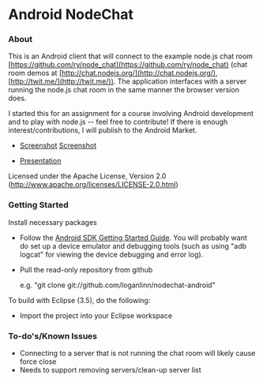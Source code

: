 # Android NodeChat #

### About ###

This is an Android client that will connect to the example node.js chat room [https://github.com/ry/node_chat](https://github.com/ry/node_chat) (chat room demos at [http://chat.nodejs.org/](http://chat.nodejs.org/), [http://twit.me/](http://twit.me/)). The application interfaces with a server running the node.js chat room in the same manner the browser version does.

I started this for an assignment for a course involving Android development and to play with node.js -- feel free to contribute! If there is enough interest/contributions, I will publish to the Android Market. 

* [Screenshot](/loganlinn/nodechat-android/blob/master/design/ss6.png) [Screenshot](/loganlinn/nodechat-android/blob/master/design/ss1.png)

* [Presentation](/loganlinn/nodechat-android/blob/master/design/NodeChatPresentation.pptx)

Licensed under the Apache License, Version 2.0 (http://www.apache.org/licenses/LICENSE-2.0.html)

### Getting Started ###

Install necessary packages

* Follow the [Android SDK Getting Started Guide](http://developer.android.com/sdk/index.html).  You will probably want do set up a device emulator and debugging tools (such as using "adb logcat" for viewing the device debugging and error log).

* Pull the read-only repository from github

     e.g. "git clone git://github.com/loganlinn/nodechat-android"

To build with Eclipse (3.5), do the following:

* Import the project into your Eclipse workspace

### To-do's/Known Issues ###
* Connecting to a server that is not running the chat room will likely cause force close
* Needs to support removing servers/clean-up server list

